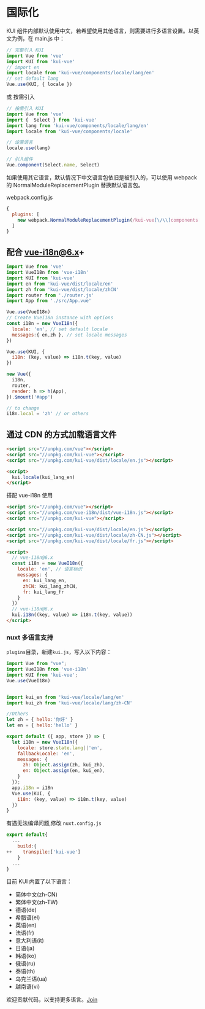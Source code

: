 # 国际化
KUI 组件内部默认使用中文，若希望使用其他语言，则需要进行多语言设置。以英文为例，在 main.js 中：

```js
// 完整引入 KUI
import Vue from 'vue'
import KUI from 'kui-vue'
// import en 
import locale from 'kui-vue/components/locale/lang/en'
// set default lang
Vue.use(KUI, { locale })
```

或 按需引入

```js
// 按需引入 KUI
import Vue from 'vue'
import {  Select } from 'kui-vue'
import lang from 'kui-vue/components/locale/lang/en'
import locale from 'kui-vue/components/locale'

// 设置语言
locale.use(lang)

// 引入组件
Vue.component(Select.name, Select)
```

如果使用其它语言，默认情况下中文语言包依旧是被引入的，可以使用 webpack 的 NormalModuleReplacementPlugin 替换默认语言包。

webpack.config.js

```js
{
  plugins: [
    new webpack.NormalModuleReplacementPlugin(/kui-vue[\/\\]components[\/\\]locale[\/\\]lang[\/\\]zh-CN/, 'kui-vue/components/locale/lang/en')
  ]
}
```

## 配合 vue-i18n@6.x+

```js
import Vue from 'vue'
import VueI18n from 'vue-i18n'
import KUI from 'kui-vue'
import en from 'kui-vue/dist/locale/en'
import zh from 'kui-vue/dist/locale/zhCN'
import router from './router.js'
import App from './src/App.vue'

Vue.use(VueI18n)
// Create VueI18n instance with options
const i18n = new VueI18n({
  locale: 'en', // set default locale
  messages:{ en,zh }, // set locale messages
})

Vue.use(KUI, {
  i18n: (key, value) => i18n.t(key, value)
})

new Vue({
  i18n,
  router,
  render: h => h(App),
}).$mount('#app')

// to change 
i18n.local = 'zh' // or others
```

## 通过 CDN 的方式加载语言文件
```html
<script src="//unpkg.com/vue"></script>
<script src="//unpkg.com/kui-vue"></script>
<script src="//unpkg.com/kui-vue/dist/locale/en.js"></script>

<script>
  kui.locale(kui_lang_en)
</script>
```

搭配 vue-i18n 使用
```html
<script src="//unpkg.com/vue"></script>
<script src="//unpkg.com/vue-i18n/dist/vue-i18n.js"></script>
<script src="//unpkg.com/kui-vue"></script>

<script src="//unpkg.com/kui-vue/dist/locale/en.js"></script>
<script src="//unpkg.com/kui-vue/dist/locale/zh-CN.js"></script>
<script src="//unpkg.com/kui-vue/dist/locale/fr.js"></script>

<script>
  // vue-i18n@6.x
  const i18n = new VueI18n({
    locale: 'en', // 语言标识
    messages: {
      en: kui_lang_en,
      zhCN: kui_lang_zhCN,
      fr: kui_lang_fr
    }
  })
  // vue-i18n@6.x
  kui.i18n((key, value) => i18n.t(key, value))
</script>
```

### nuxt 多语言支持

`plugins`目录，新建`kui.js`，写入以下内容：

```js
import Vue from "vue";
import VueI18n from 'vue-i18n'
import KUI from 'kui-vue';
Vue.use(VueI18n)


import kui_en from 'kui-vue/locale/lang/en'
import kui_zh from 'kui-vue/locale/lang/zh-CN'

//Others
let zh = { hello:'你好' }
let en = { hello:'hello' }

export default ({ app, store }) => {
  let i18n = new VueI18n({
    locale: store.state.lang||'en',
    fallbackLocale: 'en',
    messages: {
      zh: Object.assign(zh, kui_zh),
      en: Object.assign(en, kui_en),
    }
  });
  app.i18n = i18n
  Vue.use(KUI, {
    i18n: (key, value) => i18n.t(key, value)
  })
}
```

有遇无法编译问题,修改 `nuxt.config.js`

```js
export default{
  ...
    build:{
++    transpile:['kui-vue']  
    }
  ...
}
```

目前 KUI 内置了以下语言：

- 简体中文(zh-CN)
- 繁体中文(zh-TW)
- 德语(de)
- 希腊语(el)
- 英语(en)
- 法语(fr)
- 意大利语(it)
- 日语(ja)
- 韩语(ko)
- 俄语(ru)
- 泰语(th)
- 乌克兰语(ua)
- 越南语(vi)

欢迎贡献代码，以支持更多语言。[Join](https://gitee.com/chuchur/kui-vue/tree/master/components/locale/lang)